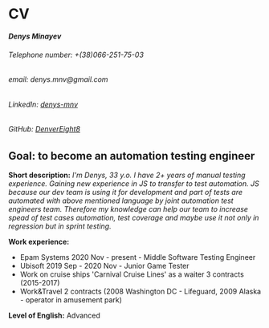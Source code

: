 # CV
***Denys Minayev***

###### _Telephone number: +(38)066-251-75-03_
###### _email: denys.mnv@gmail.com_
###### _LinkedIn: [denys-mnv](https://www.linkedin.com/in/denys-mnv)_
###### _GitHub: [DenverEight8](https://github.com/DenverEight8)_

## Goal: to become an automation testing engineer 

**Short description:** _I'm Denys, 33 y.o. I have 2+ years of manual testing experience. Gaining new experience in JS to transfer to test automation. JS because our dev team is using it for development and part of tests are automated with above mentioned language by joint automation test engineers team. Therefore my knowledge can help our team to increase spead of test cases automation, test coverage and maybe use it not only in regression but in sprint testing._

**Work experience:**
* Epam Systems 2020 Nov - present - Middle Software Testing Engineer
* Ubisoft 2019 Sep - 2020 Nov - Junior Game Tester
* Work on cruise ships 'Carnival Cruise Lines' as a waiter 3 contracts (2015-2017) 
* Work&Travel 2 contracts (2008 Washington DC - Lifeguard, 2009 Alaska - operator in amusement park)

**Level of English:** Advanced




